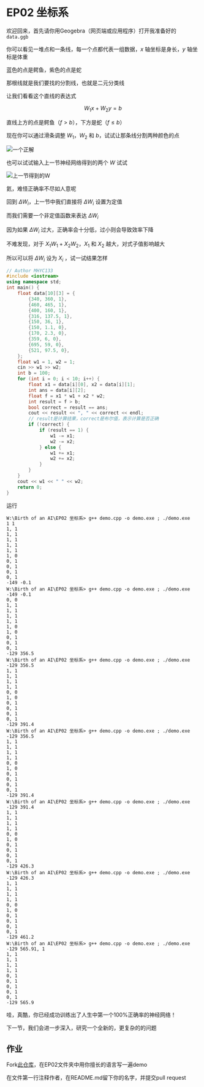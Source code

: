 # EP02 坐标系

欢迎回来，首先请你用Geogebra（网页端或应用程序）打开我准备好的 `data.ggb`

你可以看见一堆点和一条线，每一个点都代表一组数据，$x$ 轴坐标是身长，$y$ 轴坐标是体重

蓝色的点是鳄鱼，紫色的点是蛇

那根线就是我们要找的分割线，也就是二元分类线

让我们看看这个直线的表达式

$$
W_1x+W_2y=b
$$

直线上方的点是鳄鱼（$f>b$），下方是蛇（$f\leqslant b$）

现在你可以通过滑条调整 $W_1$，$W_2$ 和 $b$，试试让那条线分割两种颜色的点

![一个正解](images/01.png)

也可以试试输入上一节神经网络得到的两个 $W$ 试试

![上一节得到的W](images/02.png)

氦，难怪正确率不尽如人意呢

回到 $\Delta W_i$，上一节中我们直接将 $\Delta W_i$ 设置为定值

而我们需要一个非定值函数来表达 $\Delta W_i$

因为如果 $\Delta W_i$ 过大，正确率会十分低，过小则会导致效率下降

不难发现，对于 $X_1W_1+X_2W_2$，$X_1$ 和 $X_2$ 越大，对式子值影响越大

所以可以将 $\Delta W_i$ 设为 $X_i$ ，试一试结果怎样

```cpp
// Author MHYC133
#include <iostream>
using namespace std;
int main() {
    float data[10][3] = {
        {340, 360, 1},
        {460, 465, 1},
        {400, 160, 1},
        {316, 137.5, 1},
        {150, 36, 1},
        {150, 1.1, 0},
        {170, 2.3, 0},
        {359, 6, 0},
        {695, 59, 0},
        {521, 97.5, 0},
    };
    float w1 = 1, w2 = 1;
    cin >> w1 >> w2;
    int b = 100;
    for (int i = 0; i < 10; i++) {
        float x1 = data[i][0], x2 = data[i][1];
        int ans = data[i][2];
        float f = x1 * w1 + x2 * w2;
        int result = f > b;
        bool correct = result == ans;
        cout << result << ", " << correct << endl;
        // result是计算结果，correct是布尔值，表示计算是否正确
        if (!correct) {
            if (result == 1) {
                w1 -= x1;
                w2 -= x2;
            } else {
                w1 += x1;
                w2 += x2;
            }
        }
    }
    cout << w1 << " " << w2;
    return 0;
}
```

运行

```shell
W:\Birth of an AI\EP02 坐标系> g++ demo.cpp -o demo.exe ; ./demo.exe
1 1
1, 1
1, 1
1, 1
1, 1
1, 1
1, 0
0, 1
0, 1
0, 1
0, 1
-149 -0.1
W:\Birth of an AI\EP02 坐标系> g++ demo.cpp -o demo.exe ; ./demo.exe
-149 -0.1
0, 0
1, 1
1, 1
1, 1
1, 1
1, 0
1, 0
0, 1
0, 1
0, 1
-129 356.5
W:\Birth of an AI\EP02 坐标系> g++ demo.cpp -o demo.exe ; ./demo.exe
-129 356.5
1, 1
1, 1
1, 1
1, 1
0, 0
1, 0
0, 1
0, 1
0, 1
0, 1
-129 391.4
W:\Birth of an AI\EP02 坐标系> g++ demo.cpp -o demo.exe ; ./demo.exe
-129 356.5
1, 1
1, 1
1, 1
1, 1
0, 0
1, 0
0, 1
0, 1
0, 1
0, 1
-129 391.4
W:\Birth of an AI\EP02 坐标系> g++ demo.cpp -o demo.exe ; ./demo.exe
-129 391.4
1, 1
1, 1
1, 1
1, 1
0, 0
1, 0
0, 1
0, 1
0, 1
0, 1
-129 426.3
W:\Birth of an AI\EP02 坐标系> g++ demo.cpp -o demo.exe ; ./demo.exe
-129 426.3
1, 1
1, 1
1, 1
1, 1
0, 0
1, 0
0, 1
0, 1
0, 1
0, 1
-129 461.2
W:\Birth of an AI\EP02 坐标系> g++ demo.cpp -o demo.exe ; ./demo.exe
-129 565.91, 1
1, 1
1, 1
1, 1
1, 1
0, 1
0, 1
0, 1
0, 1
0, 1
-129 565.9
```

哇，真酷，你已经成功训练出了人生中第一个100%正确率的神经网络！

下一节，我们会进一步深入，研究一个全新的，更复杂的的问题

## 作业

Fork[此仓库](https://github.com/MHYCWasTaken/Birth-of-an-AI)，在EP02文件夹中用你擅长的语言写一遍demo

在文件第一行注释作者，在README.md留下你的名字，并提交pull request